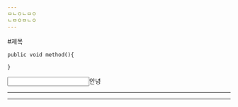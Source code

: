 ```yaml
---
ㅁㄴㅇㄴㅁㅇ
ㄴㅁㅇㅁㄴㅇ
---
```


#제목
```
public void method(){

}
```

<input type="check" checked>안녕

---
<hr>

